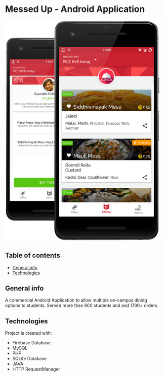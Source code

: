 # Messed Up - Android Application

![App Image](app-image.png?raw=true "The student on-campus dining solution")



## Table of contents
* [General info](#general-info)
* [Technologies](#technologies)


## General info
 A commercial Android Application to allow multiple on-campus dining options to students.
 Served more than 600 students and and 1700+ orders.
	
## Technologies
Project is created with:
* Firebase Database
* MySQL
* PHP
* SQLite Database
* JAVA
* HTTP RequestManager
	
